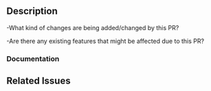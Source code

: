 <!--
  Have any questions? Check out the contributing docs at https://gatsby.dev/contribute, or
  ask in this Pull Request and a Gatsby maintainer will be happy to help :)

  For any major changes, please first open a bug report (if it's a bug) or a feature request.
-->

## Description

-What kind of changes are being added/changed by this PR?  
  
-Are there any existing features that might be affected due to this PR?  
  

<!-- Write a brief description of the changes introduced by this PR -->

### Documentation

<!--
  Where is this feature or API documented?

  - If docs exist:
    - Update any references, if relevant. This includes Guides and Gatsby Internals docs.
  - If no docs exist:
    - Create a stub for documentation including bullet points for how to use the feature, code snippets (including from happy path tests), etc.
-->

## Related Issues

<!--
  Link to the issue that is fixed by this PR (if there is one)
  e.g. Fixes #1234

  Link to an issue that is partially addressed by this PR (if there are any)
  e.g. Addresses #1234

  Link to related issues (if there are any)
  e.g. Related to #1234
-->
